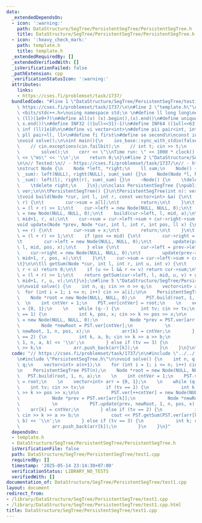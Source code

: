 ```yaml
---
data:
  _extendedDependsOn:
  - icon: ':warning:'
    path: DataStructure/SegTree/PersistentSegTree/PersistentSegTree.h
    title: DataStructure/SegTree/PersistentSegTree/PersistentSegTree.h
  - icon: ':heavy_check_mark:'
    path: template.h
    title: template.h
  _extendedRequiredBy: []
  _extendedVerifiedWith: []
  _isVerificationFailed: false
  _pathExtension: cpp
  _verificationStatusIcon: ':warning:'
  attributes:
    links:
    - https://cses.fi/problemset/task/1737/
  bundledCode: "#line 1 \"DataStructure/SegTree/PersistentSegTree/test1.cpp\"\n//\
    \ https://cses.fi/problemset/task/1737/\n\n#line 2 \"template.h\"\n\n#include\
    \ <bits/stdc++.h>\nusing namespace std;\n \n#define ll long long\n#define MOD\
    \ (ll)(1e9+7)\n#define all(x) (x).begin(),(x).end()\n#define unique(x) x.erase(unique(all(x)),\
    \ x.end())\n#define INF32 ((1ull<<31)-1)\n#define INF64 ((1ull<<63)-1)\n#define\
    \ inf (ll)1e18\n\n#define vi vector<int>\n#define pii pair<int, int>\n#define\
    \ pll pair<ll, ll>\n#define fi first\n#define se second\n\nconst int mod = 998244353;\n\
    \nvoid solve();\n\nint main(){\n    ios_base::sync_with_stdio(false);cin.tie(NULL);\n\
    \    // cin.exceptions(cin.failbit);\n    // int t; cin >> t;\n    // while(t--)\n\
    \        solve();\n    cerr << \"\\nTime run: \" << 1000 * clock() / CLOCKS_PER_SEC\
    \ << \"ms\" << '\\n';\n    return 0;\n}\n#line 2 \"DataStructure/SegTree/PersistentSegTree/PersistentSegTree.h\"\
    \n\n// Tested:\n// - https://cses.fi/problemset/task/1737/\n// - https://www.spoj.com/problems/PSEGTREE/\n\
    \nstruct Node {\n    Node *left, *right;\n    ll sum;\n    Node() {}\n    Node(ll\
    \ _sum): left(NULL), right(NULL), sum(_sum) {}\n    Node(Node *l, Node *r, ll\
    \ _sum): left(l), right(r), sum(_sum) {}\n    ~Node() {\n    \tdelete left;\n\
    \    \tdelete right;\n    }\n};\n\nclass PersistentSegTree {\npublic:\n\tvector<Node*>\
    \ ver;\n\n\tPersistentSegTree() {}\n\tPersistentSegTree(int n): ver(n+1) {}\n\n\
    \tvoid build(Node *cur, int l, int r, const vector<int> &a) {\n\t    if (l ==\
    \ r) {\n\t        cur->sum = a[l];\n\t        return;\n\t    }\n\t    int mid\
    \ = (l + r) >> 1;\n\t    cur->left = new Node(NULL, NULL, 0);\n\t    cur->right\
    \ = new Node(NULL, NULL, 0);\n\t    build(cur->left, l, mid, a);\n\t    build(cur->right,\
    \ mid+1, r, a);\n\t    cur->sum = cur->left->sum + cur->right->sum;\n\t}\n\n\t\
    void update(Node *prev, Node *cur, int l, int r, int pos, ll x) {\n\t    if (l\
    \ == r) {\n\t        cur->sum = x;\n\t        return;\n\t    }\n\t    int mid\
    \ = (l + r) >> 1;\n\t    if (pos <= mid) {\n\t        cur->right = prev->right;\n\
    \t        cur->left = new Node(NULL, NULL, 0);\n\t        update(prev->left, cur->left,\
    \ l, mid, pos, x);\n\t    } else {\n\t        cur->left = prev->left;\n\t    \
    \    cur->right = new Node(NULL, NULL, 0);\n\t        update(prev->right, cur->right,\
    \ mid+1, r, pos, x);\n\t    }\n\t    cur->sum = cur->left->sum + cur->right->sum;\n\
    \t}\n\n\tll getSum(Node *cur, int l, int r, int u, int v) {\n\t    if (l > v ||\
    \ r < u) return 0;\n\t    if (u <= l && r <= v) return cur->sum;\n\t    int mid\
    \ = (l + r) >> 1;\n\t    return getSum(cur->left, l, mid, u, v) + getSum(cur->right,\
    \ mid+1, r, u, v);\n\t}\n};\n#line 5 \"DataStructure/SegTree/PersistentSegTree/test1.cpp\"\
    \n\nvoid solve() {\n    int n, q; cin >> n >> q;\n    vector<int> a(n+1);\n  \
    \  for (int i = 1; i <= n; i++) cin >> a[i];\n\n    PersistentSegTree PST(n);\n\
    \    Node *root = new Node(NULL, NULL, 0);\n    PST.build(root, 1, n, a);\n  \
    \  \n    int cntVer = 1;\n    PST.ver[cntVer] = root;\n    \n    vector<int> arr\
    \ = {0, 1};\n    \n    while (q--) {\n        int tv; cin >> tv;\n        if (tv\
    \ == 1) {\n            int k, pos, x; cin >> k >> pos >> x;\n\n            PST.ver[++cntVer]\
    \ = new Node(NULL, NULL, 0);\n            Node *prev = PST.ver[arr[k]];\n    \
    \        Node *newRoot = PST.ver[cntVer];\n            \n            PST.update(prev,\
    \ newRoot, 1, n, pos, x);\n            arr[k] = cntVer;\n        } else if (tv\
    \ == 2) {\n            int k, a, b; cin >> k >> a >> b;\n            cout << PST.getSum(PST.ver[arr[k]],\
    \ 1, n, a, b) << '\\n';\n        } else if (tv == 3) {\n            int k; cin\
    \ >> k;\n            arr.push_back(arr[k]);\n        }\n    }\n}\n"
  code: "// https://cses.fi/problemset/task/1737/\n\n#include \"../../../template.h\"\
    \n#include \"PersistentSegTree.h\"\n\nvoid solve() {\n    int n, q; cin >> n >>\
    \ q;\n    vector<int> a(n+1);\n    for (int i = 1; i <= n; i++) cin >> a[i];\n\
    \n    PersistentSegTree PST(n);\n    Node *root = new Node(NULL, NULL, 0);\n \
    \   PST.build(root, 1, n, a);\n    \n    int cntVer = 1;\n    PST.ver[cntVer]\
    \ = root;\n    \n    vector<int> arr = {0, 1};\n    \n    while (q--) {\n    \
    \    int tv; cin >> tv;\n        if (tv == 1) {\n            int k, pos, x; cin\
    \ >> k >> pos >> x;\n\n            PST.ver[++cntVer] = new Node(NULL, NULL, 0);\n\
    \            Node *prev = PST.ver[arr[k]];\n            Node *newRoot = PST.ver[cntVer];\n\
    \            \n            PST.update(prev, newRoot, 1, n, pos, x);\n        \
    \    arr[k] = cntVer;\n        } else if (tv == 2) {\n            int k, a, b;\
    \ cin >> k >> a >> b;\n            cout << PST.getSum(PST.ver[arr[k]], 1, n, a,\
    \ b) << '\\n';\n        } else if (tv == 3) {\n            int k; cin >> k;\n\
    \            arr.push_back(arr[k]);\n        }\n    }\n}"
  dependsOn:
  - template.h
  - DataStructure/SegTree/PersistentSegTree/PersistentSegTree.h
  isVerificationFile: false
  path: DataStructure/SegTree/PersistentSegTree/test1.cpp
  requiredBy: []
  timestamp: '2025-05-14 23:14:30+07:00'
  verificationStatus: LIBRARY_NO_TESTS
  verifiedWith: []
documentation_of: DataStructure/SegTree/PersistentSegTree/test1.cpp
layout: document
redirect_from:
- /library/DataStructure/SegTree/PersistentSegTree/test1.cpp
- /library/DataStructure/SegTree/PersistentSegTree/test1.cpp.html
title: DataStructure/SegTree/PersistentSegTree/test1.cpp
---
```

